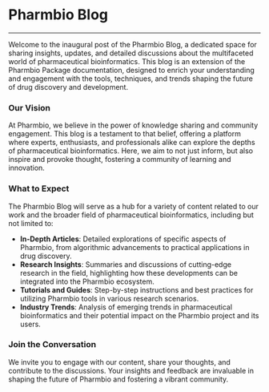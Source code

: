 # Pharmbio Blog

---

Welcome to the inaugural post of the Pharmbio Blog, a dedicated space for sharing insights, updates, and detailed discussions about the multifaceted world of pharmaceutical bioinformatics. This blog is an extension of the Pharmbio Package documentation, designed to enrich your understanding and engagement with the tools, techniques, and trends shaping the future of drug discovery and development.

### Our Vision
At Pharmbio, we believe in the power of knowledge sharing and community engagement. This blog is a testament to that belief, offering a platform where experts, enthusiasts, and professionals alike can explore the depths of pharmaceutical bioinformatics. Here, we aim to not just inform, but also inspire and provoke thought, fostering a community of learning and innovation.

### What to Expect
The Pharmbio Blog will serve as a hub for a variety of content related to our work and the broader field of pharmaceutical bioinformatics, including but not limited to:

- **In-Depth Articles**: Detailed explorations of specific aspects of Pharmbio, from algorithmic advancements to practical applications in drug discovery.
- **Research Insights**: Summaries and discussions of cutting-edge research in the field, highlighting how these developments can be integrated into the Pharmbio ecosystem.
- **Tutorials and Guides**: Step-by-step instructions and best practices for utilizing Pharmbio tools in various research scenarios.
- **Industry Trends**: Analysis of emerging trends in pharmaceutical bioinformatics and their potential impact on the Pharmbio project and its users.

### Join the Conversation
We invite you to engage with our content, share your thoughts, and contribute to the discussions. Your insights and feedback are invaluable in shaping the future of Pharmbio and fostering a vibrant community.
